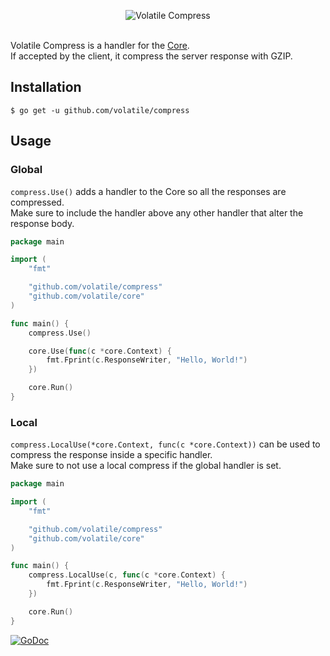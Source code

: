 <p align="center"><img src="http://volatile.whitedevops.com/images/repositories/compress/logo.png" alt="Volatile Compress" title="Volatile Compress"><br><br></p>

Volatile Compress is a handler for the [Core](https://github.com/volatile/core).  
If accepted by the client, it compress the server response with GZIP.



## Installation

```Shell
$ go get -u github.com/volatile/compress
```

## Usage

### Global

`compress.Use()` adds a handler to the Core so all the responses are compressed.  
Make sure to include the handler above any other handler that alter the response body.

```Go
package main

import (
	"fmt"

	"github.com/volatile/compress"
	"github.com/volatile/core"
)

func main() {
	compress.Use()

	core.Use(func(c *core.Context) {
		fmt.Fprint(c.ResponseWriter, "Hello, World!")
	})

	core.Run()
}
```

### Local

`compress.LocalUse(*core.Context, func(c *core.Context))` can be used to compress the response inside a specific handler.  
Make sure to not use a local compress if the global handler is set.

```Go
package main

import (
	"fmt"

	"github.com/volatile/compress"
	"github.com/volatile/core"
)

func main() {
	compress.LocalUse(c, func(c *core.Context) {
		fmt.Fprint(c.ResponseWriter, "Hello, World!")
	})

	core.Run()
}
```

[![GoDoc](https://godoc.org/github.com/volatile/compress?status.svg)](https://godoc.org/github.com/volatile/compress)
